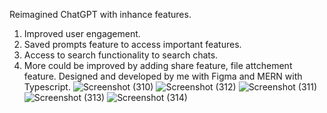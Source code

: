 Reimagined ChatGPT with inhance features.
1. Improved user engagement.
2. Saved prompts feature to access important features.
3. Access to search functionality to search chats.
4. More could be improved by adding share feature, file attchement feature.
Designed and developed by me with Figma and MERN with Typescript.
![Screenshot (310)](https://github.com/shashankvish0010/chatgpt-project/assets/140178357/fdbe87bd-9ba7-4245-8618-21fb0f315016)
![Screenshot (312)](https://github.com/shashankvish0010/chatgpt-project/assets/140178357/1b8a80b0-63ee-40e1-bc90-f5e14b2cec4e)
![Screenshot (311)](https://github.com/shashankvish0010/chatgpt-project/assets/140178357/4e1fa1b8-03c0-44be-ac5f-5db0b28a42c7)
![Screenshot (313)](https://github.com/shashankvish0010/chatgpt-project/assets/140178357/a47890a4-cf48-4f23-91c2-cde184d5557a)
![Screenshot (314)](https://github.com/shashankvish0010/chatgpt-project/assets/140178357/5f8529f0-f8e5-4aaf-bfc7-ea3d163c1f71)
